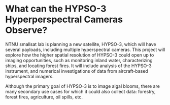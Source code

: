 What can the HYPSO-3 Hyperperspectral Cameras Observe?
=

NTNU smallsat lab is planning a new satellite, HYPSO-3, which will have several payloads, including multiple hyperspectral cameras. 
This project will explore how the higher spatial resolution of HYPSO-3 could open up to imaging opportunities, such as monitoring inland water, characterizing ships, and locating forest fires. 
It will include analysis of the HYPSO-3 instrument, and numerical investigations of data from aircraft-based hyperspectral imagers. 

Although the primary goal of HYPSO-3 is to image algal blooms, there are many secondary use cases for which it could also collect data: forestry, forest fires, agriculture, oil spills, etc. 
